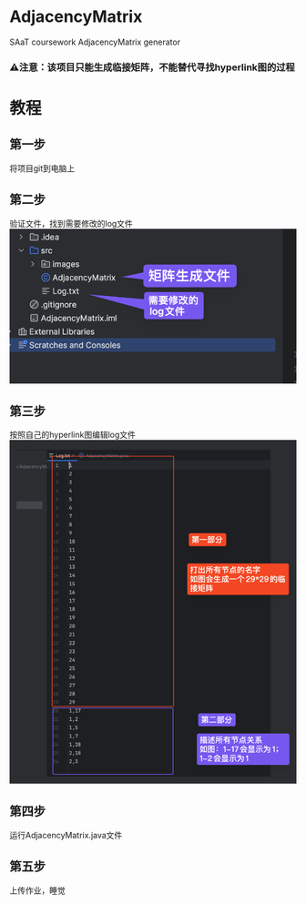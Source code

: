 # AdjacencyMatrix
SAaT coursework AdjacencyMatrix generator
### ⚠️注意：该项目只能生成临接矩阵，不能替代寻找hyperlink图的过程
# 教程
## 第一步
将项目git到电脑上
## 第二步
验证文件，找到需要修改的log文件
![image](src/images/SCR-20231127-mnsx.png)
## 第三步
按照自己的hyperlink图编辑log文件
![image](src/images/SCR-20231127-mmct.png)
## 第四步
运行AdjacencyMatrix.java文件
## 第五步
上传作业，睡觉
